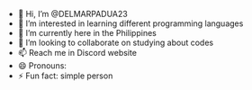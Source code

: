 - 👋 Hi, I’m @DELMARPADUA23
- 👀 I’m interested in learning different programming languages
- 🌱 I’m currently here in the Philippines
- 💞️ I’m looking to collaborate on studying about codes
- 📫 Reach me in Discord website
- 😄 Pronouns:
- ⚡ Fun fact: simple person

<!---
DELMARPADUA23/DELMARPADUA23 is a ✨ special ✨ repository because its `README.md` (this file) appears on your GitHub profile.
You can click the Preview link to take a look at your changes.
--->
